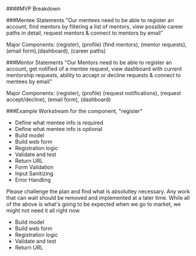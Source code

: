 
####MVP Breakdown

###Mentee Statements
"Our mentees need to be able to register an account, find mentors by filtering a list of mentors, view possible career paths in detail, request mentors & connect to mentors by email"

Major Components: (register), (profile) (find mentors), (mentor requests),(email form),(dashboard), (career paths)

###Mentor Statements
"Our Mentors need to be able to register an account, get notified of a mentee request, view dashboard with current mentorship requests, ability to accept or decline requests & connect to mentees by email"

Major Components: (register), (profile) (request notifications), (request accept/decline), (email form), (dashboard)


###Example Workstream for the component, "register"

- Define what mentee info is required
- Define what mentee info is optional
- Build model
- Build web form
- Registration logic
- Validate and test
- Return URL
- Form Validation
- Input Sanitizing
- Error Handling

Please challenge the plan and find what is absolutley necessary. Any work that can wait should be removed and implemented at a later time. While all of the above is what's going to be expected when we go to market, we might not need it all right now.

- Build model
- Build web form
- Registration logic
- Validate and test
- Return URL





